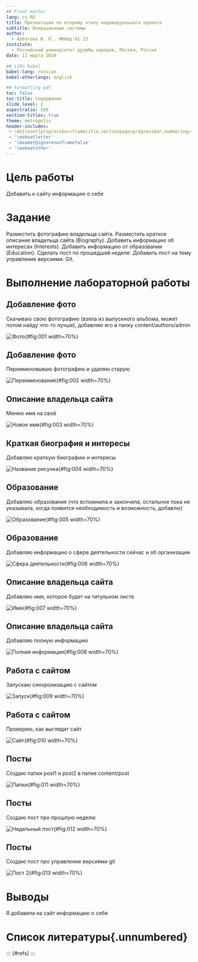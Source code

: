 ```yaml
---
## Front matter
lang: ru-RU
title: Презентация по второму этапу индивидуального проекта
subtitle: Операционные системы
author:
  - Арбатова В. П., НКАбд-01-23
institute:
  - Российский университет дружбы народов, Москва, Россия
date: 11 марта 2024

## i18n babel
babel-lang: russian
babel-otherlangs: english

## Formatting pdf
toc: false
toc-title: Содержание
slide_level: 2
aspectratio: 169
section-titles: true
theme: metropolis
header-includes:
 - \metroset{progressbar=frametitle,sectionpage=progressbar,numbering=fraction}
 - '\makeatletter'
 - '\beamer@ignorenonframefalse'
 - '\makeatother'
---
```


# Цель работы

Добавить к сайту информацию о себе

# Задание

Разместить фотографию владельца сайта.
Разместить краткое описание владельца сайта (Biography).
Добавить информацию об интересах (Interests).
Добавить информацию от образовании (Education).
Сделать пост по прошедшей неделе.
Добавить пост на тему управление версиями. Git.

# Выполнение лабораторной работы

## Добавление фото

Скачиваю свою фотографию (взяла из выпускного альбома, может потом найду что-то лучше), добавляю его в папку content/authors/admin

![Фото](image/1.jpg){#fig:001 width=70%}

## Добавление фото

Переименовываю фотографию и удаляю старую

![Переименование](image/2.jpg){#fig:002 width=70%}

## Описание владельца сайта

Меняю имя на своё

![Новое имя](image/3.jpg){#fig:003 width=70%}

## Краткая биография и интересы

Добавляю краткую биографию и интересы

![Название рисунка](image/4.jpg){#fig:004 width=70%}

## Образование 

Добавляю образование (что вспомнила и закончила, остальное пока не указывала, когда появится необходимость и возможность, добавлю)

![Образование](image/5.jpg){#fig:005 width=70%}

## Образование 

Добавляю информацию о сфере деятельности сейчас и об организации

![Сфера деятельности](image/6.jpg){#fig:006 width=70%}

## Описание владельца сайта

Добавляю имя, которое будет на титульном листе

![Имя](image/7.jpg){#fig:007 width=70%}

## Описание владельца сайта

Добавляю полную информацию

![Полная информация](image/8.jpg){#fig:008 width=70%}

## Работа с сайтом

Запускаю синхронизацию с сайтом

![Запуск](image/9.jpg){#fig:009 width=70%}

## Работа с сайтом

Проверяю, как выглядит сайт

![Сайт](image/10.jpg){#fig:010 width=70%}

## Посты

Создаю папки post1 и post2 в папке content/post

![Папки](image/11.jpg){#fig:011 width=70%}

## Посты

Создаю пост про прошлую неделю

![Недельный пост](image/12.jpg){#fig:012 width=70%}

## Посты

Создаю пост про управление версиями git

![Пост 2](image/13.jpg){#fig:013 width=70%}

# Выводы

Я добавила на сайт информацию о себе

# Список литературы{.unnumbered}

::: {#refs}
:::
